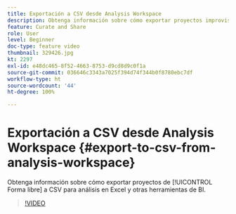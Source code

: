 ```yaml
---
title: Exportación a CSV desde Analysis Workspace
description: Obtenga información sobre cómo exportar proyectos improvisados a CSV para análisis en Excel y otras herramientas de BI.
feature: Curate and Share
role: User
level: Beginner
doc-type: feature video
thumbnail: 329426.jpg
kt: 2297
exl-id: e48dc465-8f52-4663-8753-d9cd8d9c0f1a
source-git-commit: 036646c3343a7025f394d74f344b0f8780ebc7df
workflow-type: ht
source-wordcount: '44'
ht-degree: 100%

---
```


# Exportación a CSV desde Analysis Workspace {#export-to-csv-from-analysis-workspace}

Obtenga información sobre cómo exportar proyectos de [!UICONTROL Forma libre] a CSV para análisis en Excel y otras herramientas de BI.

>[!VIDEO](https://video.tv.adobe.com/v/24712/?quality=12)

